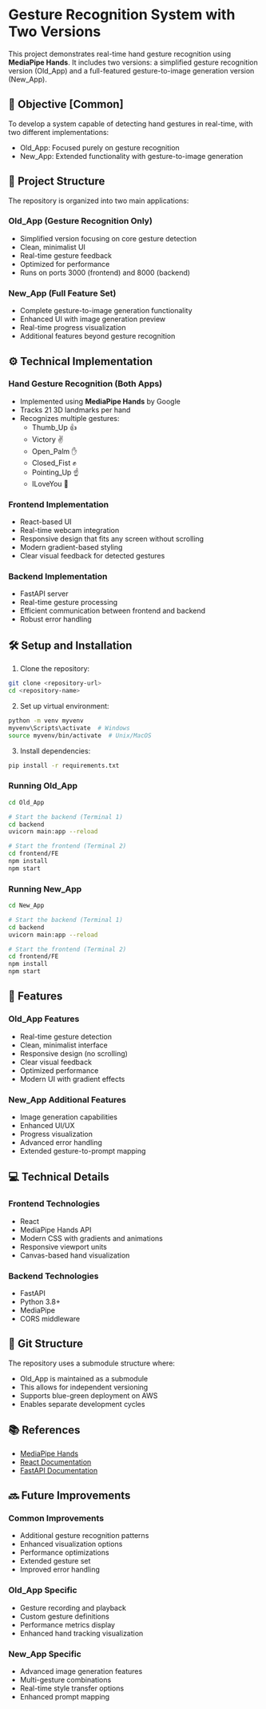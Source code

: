 # Gesture Recognition System with Two Versions

This project demonstrates real-time hand gesture recognition using **MediaPipe Hands**. It includes two versions: a simplified gesture recognition version (Old_App) and a full-featured gesture-to-image generation version (New_App).

## 📌 Objective [Common]

To develop a system capable of detecting hand gestures in real-time, with two different implementations:
- Old_App: Focused purely on gesture recognition
- New_App: Extended functionality with gesture-to-image generation

## 🧩 Project Structure

The repository is organized into two main applications:

### Old_App (Gesture Recognition Only)
- Simplified version focusing on core gesture detection
- Clean, minimalist UI
- Real-time gesture feedback
- Optimized for performance
- Runs on ports 3000 (frontend) and 8000 (backend)

### New_App (Full Feature Set)
- Complete gesture-to-image generation functionality
- Enhanced UI with image generation preview
- Real-time progress visualization
- Additional features beyond gesture recognition

## ⚙️ Technical Implementation

### Hand Gesture Recognition (Both Apps)
- Implemented using **MediaPipe Hands** by Google
- Tracks 21 3D landmarks per hand
- Recognizes multiple gestures:
  - Thumb_Up 👍
  - Victory ✌️
  - Open_Palm ✋
  - Closed_Fist ✊
  - Pointing_Up ☝️
  - ILoveYou 🤟

### Frontend Implementation
- React-based UI
- Real-time webcam integration
- Responsive design that fits any screen without scrolling
- Modern gradient-based styling
- Clear visual feedback for detected gestures

### Backend Implementation
- FastAPI server
- Real-time gesture processing
- Efficient communication between frontend and backend
- Robust error handling

## 🛠️ Setup and Installation

1. Clone the repository:
```bash
git clone <repository-url>
cd <repository-name>
```

2. Set up virtual environment:
```bash
python -m venv myvenv
myvenv\Scripts\activate  # Windows
source myvenv/bin/activate  # Unix/MacOS
```

3. Install dependencies:
```bash
pip install -r requirements.txt
```

### Running Old_App
```bash
cd Old_App

# Start the backend (Terminal 1)
cd backend
uvicorn main:app --reload

# Start the frontend (Terminal 2)
cd frontend/FE
npm install
npm start
```

### Running New_App
```bash
cd New_App

# Start the backend (Terminal 1)
cd backend
uvicorn main:app --reload

# Start the frontend (Terminal 2)
cd frontend/FE
npm install
npm start
```

## 🎯 Features

### Old_App Features
- Real-time gesture detection
- Clean, minimalist interface
- Responsive design (no scrolling)
- Clear visual feedback
- Optimized performance
- Modern UI with gradient effects

### New_App Additional Features
- Image generation capabilities
- Enhanced UI/UX
- Progress visualization
- Advanced error handling
- Extended gesture-to-prompt mapping

## 💻 Technical Details

### Frontend Technologies
- React
- MediaPipe Hands API
- Modern CSS with gradients and animations
- Responsive viewport units
- Canvas-based hand visualization

### Backend Technologies
- FastAPI
- Python 3.8+
- MediaPipe
- CORS middleware

## 🔄 Git Structure
The repository uses a submodule structure where:
- Old_App is maintained as a submodule
- This allows for independent versioning
- Supports blue-green deployment on AWS
- Enables separate development cycles

## 📚 References

- [MediaPipe Hands](https://google.github.io/mediapipe/solutions/hands)
- [React Documentation](https://reactjs.org/)
- [FastAPI Documentation](https://fastapi.tiangolo.com/)

## 🔜 Future Improvements

### Common Improvements
- Additional gesture recognition patterns
- Enhanced visualization options
- Performance optimizations
- Extended gesture set
- Improved error handling

### Old_App Specific
- Gesture recording and playback
- Custom gesture definitions
- Performance metrics display
- Enhanced hand tracking visualization

### New_App Specific
- Advanced image generation features
- Multi-gesture combinations
- Real-time style transfer options
- Enhanced prompt mapping
